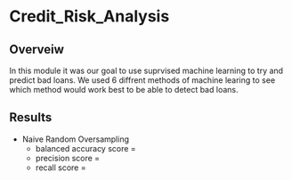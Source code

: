 # Credit_Risk_Analysis
## Overveiw
In this module it was our goal to use suprvised machine learning to try and predict bad loans. We used 6 diffrent methods of machine learing to see which method would work best to be able to detect bad loans.

## Results
* Naive Random Oversampling
  * balanced accuracy score =
  * precision score = 
  * recall score =
